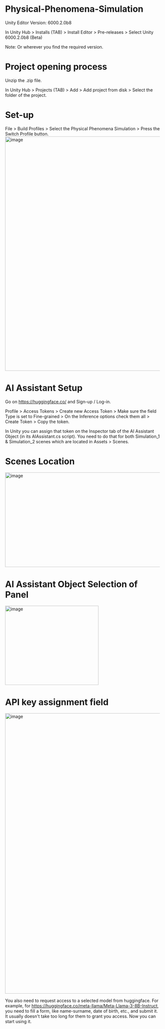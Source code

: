 # Physical-Phenomena-Simulation

Unity Editor Version: 6000.2.0b8

In Unity Hub > Installs (TAB) > Install Editor > Pre-releases > Select Unity 6000.2.0b8 (Beta)

Note: Or wherever you find the required version.

# Project opening process

Unzip the .zip file.

In Unity Hub > Projects (TAB) > Add > Add project from disk > Select the folder of the project.


# Set-up

File > Build Profiles > Select the Physical Phenomena Simulation > Press the Switch Profile button.
<img width="912" height="763" alt="image" src="https://github.com/user-attachments/assets/d7db6951-950c-49ec-a149-7abdc73bd0aa" />


#  AI Assistant Setup

Go on https://huggingface.co/ and Sign-up / Log-in. 

Profile > Access Tokens > Create new Access Token > Make sure the field Type is set to Fine-grained > On the Inference options check them all > Create Token > Copy the token.


In Unity you can assign that token on the Inspector tab of the AI Assistant Object (in its AIAssistant.cs script). You need to do that for both Simulation_1 & Simulation_2 scenes which are located in Assets > Scenes.

#  Scenes Location
<img width="639" height="308" alt="image" src="https://github.com/user-attachments/assets/98b5201a-4912-4b09-acd8-6da8a4c1e02c" />

#  AI Assistant Object Selection of Panel
<img width="304" height="258" alt="image" src="https://github.com/user-attachments/assets/10ca6cad-08a2-4eb7-b382-63191d318808" />

#  API key assignment field
<img width="612" height="913" alt="image" src="https://github.com/user-attachments/assets/577ccab8-bd1c-41b2-b7c2-7231fcc9cd91" />



You also need to request access to a selected model from huggingface. For example, for https://huggingface.co/meta-llama/Meta-Llama-3-8B-Instruct, you need to fill a form, like name-surname, date of birth, etc., and submit it. It usually doesn't take too long for them to grant you access. Now you can start using it.
